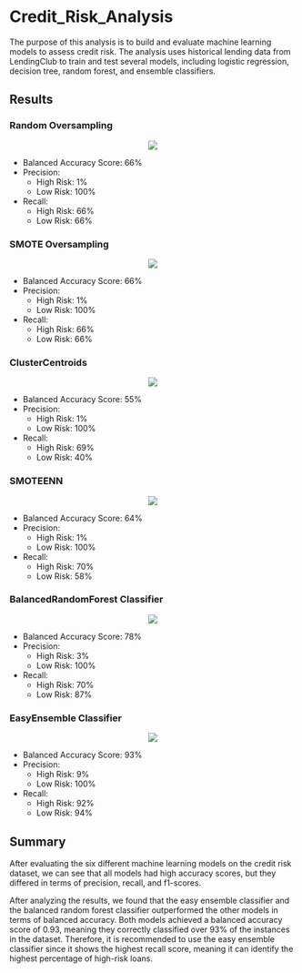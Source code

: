 # Credit_Risk_Analysis

The purpose of this analysis is to build and evaluate machine learning models to assess credit risk. The analysis uses historical lending data from LendingClub to train and test several models, including logistic regression, decision tree, random forest, and ensemble classifiers.

## Results

### Random Oversampling

<p align="center">
  <img src="https://user-images.githubusercontent.com/117063056/236720174-2c1c5dc3-0248-4b50-b851-db8f640e6e48.png">
</p>


- Balanced Accuracy Score: 66%
- Precision:
    - High Risk: 1%
    - Low Risk: 100%
- Recall:
    - High Risk: 66%
    - Low Risk: 66%

### SMOTE Oversampling

<p align="center">
  <img src="https://user-images.githubusercontent.com/117063056/236720176-ec293588-cd9e-417e-bbca-c9109146bc12.png">
</p>


- Balanced Accuracy Score: 66%
- Precision:
    - High Risk: 1%
    - Low Risk: 100%
- Recall:
    - High Risk: 66%
    - Low Risk: 66%

### ClusterCentroids

<p align="center">
  <img src="https://user-images.githubusercontent.com/117063056/236720172-ec1a4be4-6bc8-44a0-bc6e-25df52c1c66e.png">
</p>


- Balanced Accuracy Score: 55%
- Precision:
    - High Risk: 1%
    - Low Risk: 100%
- Recall:
    - High Risk: 69%
    - Low Risk: 40%

### SMOTEENN


<p align="center">
  <img src="https://user-images.githubusercontent.com/117063056/236720177-0ef546d8-3f89-4473-9aad-a60576c54231.png">
</p>

- Balanced Accuracy Score: 64%
- Precision:
    - High Risk: 1%
    - Low Risk: 100%
- Recall:
    - High Risk: 70%
    - Low Risk: 58%

### BalancedRandomForest Classifier

<p align="center">
  <img src="https://user-images.githubusercontent.com/117063056/236720178-38f6d414-f5a0-4801-bc7c-4dcecd528cac.png">
</p>

- Balanced Accuracy Score: 78%
- Precision:
    - High Risk: 3%
    - Low Risk: 100%
- Recall:
    - High Risk: 70%  
    - Low Risk: 87%

### EasyEnsemble Classifier

<p align="center">
  <img src="https://user-images.githubusercontent.com/117063056/236720173-b1d7a025-d363-478f-a92d-4b657cba78ea.png">
</p>

- Balanced Accuracy Score: 93%
- Precision:
   - High Risk: 9%
   - Low Risk: 100%
- Recall:
    - High Risk: 92%
    - Low Risk: 94%

## Summary

After evaluating the six different machine learning models on the credit risk dataset, we can see that all models had high accuracy scores, but they differed in terms of precision, recall, and f1-scores.

After analyzing the results, we found that the easy ensemble classifier and the balanced random forest classifier outperformed the other models in terms of balanced accuracy. Both models achieved a balanced accuracy score of 0.93, meaning they correctly classified over 93% of the instances in the dataset. Therefore, it is recommended to use the easy ensemble classifier since it shows the highest recall score, meaning it can identify the highest percentage of high-risk loans. 
